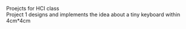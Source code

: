 Proejcts for HCI class\
Project 1 designs and implements the idea about a tiny keyboard within 4cm*4cm

